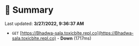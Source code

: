 # 📖 Summary
Last updated: **3/27/2022, 9:36:37 AM**

- `GET` [https://Bhadwa-sala.toxicblte.repl.co](https://Bhadwa-sala.toxicblte.repl.co) - **Down** (1717ms)
